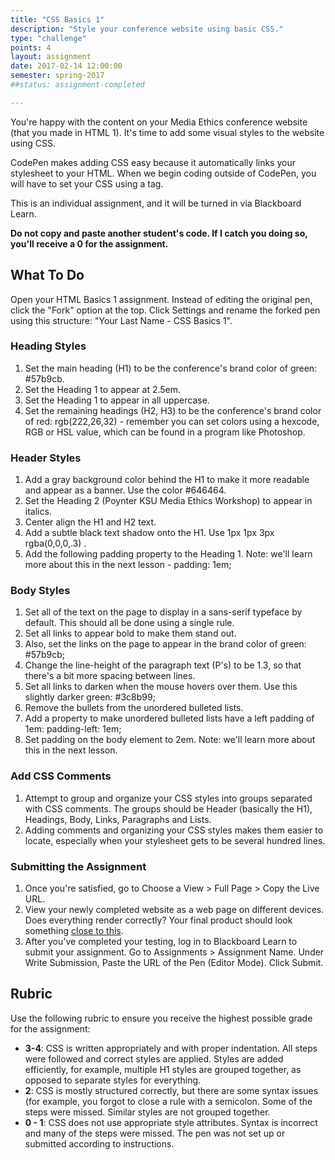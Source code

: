 ```yaml
---
title: "CSS Basics 1"
description: "Style your conference website using basic CSS."
type: "challenge"
points: 4
layout: assignment
date: 2017-02-14 12:00:00
semester: spring-2017
##status: assignment-completed

---
```


You're happy with the content on your Media Ethics conference website (that you made in HTML 1).  It's time to add some visual styles to the website using CSS.

CodePen makes adding CSS easy because it automatically links your stylesheet to your HTML.  When we begin coding outside of CodePen, you will have to set your CSS using a <link> tag.

This is an individual assignment, and it will be turned in via Blackboard Learn.  

**Do not copy and paste another student's code.  If I catch you doing so, you'll receive a 0 for the assignment.**

## What To Do

Open your HTML Basics 1 assignment.  Instead of editing the original pen, click the "Fork" option at the top.  Click Settings and rename the forked pen using this structure: "Your Last Name - CSS Basics 1".

### Heading Styles
1. Set the main heading (H1) to be the conference's brand color of green: #57b9cb.  
2.  Set the Heading 1 to appear at 2.5em.  
3.  Set the Heading 1 to appear in all uppercase.
4. Set the remaining headings (H2, H3) to be the conference's brand color of red: rgb(222,26,32) - remember you can set colors using a hexcode, RGB or HSL value, which can be found in a program like Photoshop.

### Header Styles
1. Add a gray background color behind the H1 to make it more readable and appear as a banner.  Use the color #646464.
2. Set the Heading 2 (Poynter KSU Media Ethics Workshop) to appear in italics.
3. Center align the H1 and H2 text.
4. Add a subtle black text shadow onto the H1.  Use 1px 1px 3px rgba(0,0,0,.3) .
5. Add the following padding property to the Heading 1.  Note: we'll learn more about this in the next lesson - padding: 1em;

### Body Styles

1. Set all of the text on the page to display in a sans-serif typeface by default.  This should all be done using a single rule.
2. Set all links to appear bold to make them stand out.  
3.  Also, set the links on the page to appear in the brand color of green: #57b9cb;
4. Change the line-height of the paragraph text (P's) to be 1.3, so that there's a bit more spacing between lines.
4. Set all links to darken when the mouse hovers over them.  Use this slightly darker green: #3c8b99;
5. Remove the bullets from the unordered bulleted lists.  
6.  Add a property to make unordered bulleted lists have a left padding of 1em:  padding-left: 1em;
7. Set padding on the body element to 2em.  Note: we'll learn more about this in the next lesson.

### Add CSS Comments

1.  Attempt to group and organize your CSS styles into groups separated with CSS comments.  The groups should be Header (basically the H1), Headings, Body, Links, Paragraphs and Lists.
2. Adding comments and organizing your CSS styles makes them easier to locate, especially when your stylesheet gets to be several hundred lines.


### Submitting the Assignment

1. Once you're satisfied, go to Choose a View > Full Page > Copy the Live URL.
2. View your newly completed website as a web page on different devices.  Does everything render correctly?  Your final product should look something [close to this](/img/cssbasics1.png).
3. After you've completed your testing, log in to Blackboard Learn to submit your assignment.  Go to Assignments > Assignment Name.  Under Write Submission, Paste the URL of the Pen (Editor Mode).  Click Submit.

## Rubric

Use the following rubric to ensure you receive the highest possible grade for the assignment:

* **3-4**: CSS is written appropriately and with proper indentation.  All steps were followed and correct styles are applied.  Styles are added efficiently, for example, multiple H1 styles are grouped together, as opposed to separate styles for everything.  
* **2**: CSS is mostly structured correctly, but there are some syntax issues (for example, you forgot to close a rule with a semicolon.  Some of the steps were missed.  Similar styles are not grouped together.
* **0 - 1**: CSS does not use appropriate style attributes.  Syntax is incorrect and many of the steps were missed. The pen was not set up or submitted according to instructions.  
